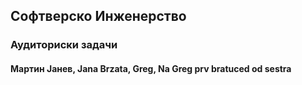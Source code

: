 ## Софтверско Инженерство

### Аудиториски задачи

#### Мартин Јанев, Jana Brzata, Greg, Na Greg prv bratuced od sestra
